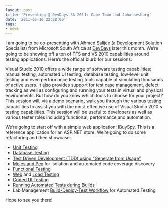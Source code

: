 ```yaml
---
layout: post
title: 'Presenting @ DevDays SA 2011: Cape Town and Johannesburg'
date: '2011-05-10 22:28:00'
tags:
- news
---
```


I am going to be co-presenting with Ahmed Salijee (a Development Solution Specialist) from Microsoft South Africa at [DevDays](http://www.microsoft.com/southafrica/devdays/) later this month. We’re going to be showing off a ton of TFS and VS 2010 capabilities around testing applications. Here’s the official blurb for our sessions:

Visual Studio 2010 offers a wide range of software testing capabilities: manual testing, automated UI testing, database testing, low-level unit testing and even performance testing tools capable of simulating thousands of active users. It also provides support for test case management, defect tracking as well as configuring and running your tests in virtual and physical environments. But how do you know which tools to choose for your project? This session will, via a demo scenario, walk you through the various testing capabilities to assist you with the most effective use of Visual Studio 2010's testing capabilities. This session will be useful to developers as well as various tester roles including functional, performance and automation.

We’re going to start off with a simple web application: IBuySpy. This is a reference application for an ASP.NET store. We’re going to do some refactoring and then showcase:

- [Unit Testing](http://msdn.microsoft.com/en-us/library/ms182532.aspx)
- [Database Testing](http://msdn.microsoft.com/en-us/library/dd172118.aspx)
- [Test Driven Development (TDD) using “Generate from Usage”](http://msdn.microsoft.com/en-us/library/dd998313(VS.100).aspx)
- [Moles and Pex](http://research.microsoft.com/en-us/projects/pex/) for isolation and automated code coverage discovery
- [Functional Testing](http://msdn.microsoft.com/en-us/library/dd286729.aspx)
- [Web](http://blogs.msdn.com/b/edglas/archive/2010/03/24/web-test-authoring-and-debugging-techniques-for-visual-studio-2010.aspx) and [Load Testing](http://msdn.microsoft.com/library/dd293540.aspx)
- [Coded UI Testing](http://msdn.microsoft.com/en-us/library/dd286726.aspx)
- [Running Automated Tests during Builds](http://msdn.microsoft.com/en-us/library/dd647547.aspx#run_tests)
- Lab Management [Build-Deploy-Test Workflow](http://msdn.microsoft.com/en-us/library/ff972305.aspx) for Automated Testing

Hope to see you there!


